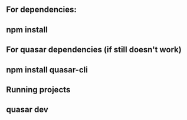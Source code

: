 ## For dependencies:
## npm install

## For quasar dependencies (if still doesn't work)
## npm install quasar-cli

## Running projects
## quasar dev
